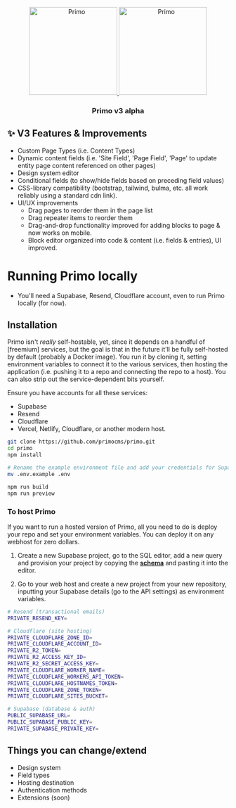 <p align="center">
  <a href="https://primocms.org#gh-dark-mode-only" target="_blank">
    <img src="https://raw.githubusercontent.com/primocms/primo/master/static/logo.svg" alt="Primo" width="200px">
  </a>
  <a href="https://primocms.org#gh-light-mode-only" target="_blank">
    <img src="https://raw.githubusercontent.com/primocms/primo/master/static/logo-light.svg" alt="Primo" width="200px">
  </a>
</p>

<h3 align="center">Primo v3 alpha</h3>

## ✨ V3 Features & Improvements

- Custom Page Types (i.e. Content Types)
- Dynamic content fields (i.e. 'Site Field', 'Page Field', 'Page' to update entity page content referenced on other pages)
- Design system editor
- Conditional fields (to show/hide fields based on preceding field values)
- CSS-library compatibility (bootstrap, tailwind, bulma, etc. all work reliably using a standard cdn link). 
- UI/UX improvements
  - Drag pages to reorder them in the page list
  - Drag repeater items to reorder them
  - Drag-and-drop functionality improved for adding blocks to page & now works on mobile.
  - Block editor organized into code & content (i.e. fields & entries), UI improved.

# Running Primo locally

- You'll need a Supabase, Resend, Cloudflare account, even to run Primo locally (for now).

<!-- -->

## Installation
Primo isn't *really* self-hostable, yet, since it depends on a handful of [freemium] services, but the goal is that in the future it'll be fully self-hosted by default (probably a Docker image). You run it by cloning it, setting environment variables to connect it to the various services, then hosting the application (i.e. pushing it to a repo and connecting the repo to a host). You can also strip out the service-dependent bits yourself. 

Ensure you have accounts for all these services: 
* Supabase
* Resend
* Cloudflare
* Vercel, Netlify, Cloudflare, or another modern host. 


```bash
git clone https://github.com/primocms/primo.git
cd primo
npm install

# Rename the example environment file and add your credentials for Supabase, Cloudflare, and Resend
mv .env.example .env

npm run build 
npm run preview
```

### To host Primo
If you want to run a hosted version of Primo, all you need to do is deploy your repo and set your environment variables. You can deploy it on any webhost for zero dollars.

1. Create a new Supabase project, go to the SQL editor, add a new query and provision your project by copying the [**schema**](<https://raw.githubusercontent.com/mateomorris/primo/master/primo_schema.sql>) and pasting it into the editor.

1. Go to your web host and create a new project from your new repository, inputting your Supabase details (go to the API settings) as environment variables.

```bash
# Resend (transactional emails)
PRIVATE_RESEND_KEY=

# Cloudflare (site hosting)
PRIVATE_CLOUDFLARE_ZONE_ID=
PRIVATE_CLOUDFLARE_ACCOUNT_ID=
PRIVATE_R2_TOKEN=
PRIVATE_R2_ACCESS_KEY_ID=
PRIVATE_R2_SECRET_ACCESS_KEY=
PRIVATE_CLOUDFLARE_WORKER_NAME=
PRIVATE_CLOUDFLARE_WORKERS_API_TOKEN=
PRIVATE_CLOUDFLARE_HOSTNAMES_TOKEN=
PRIVATE_CLOUDFLARE_ZONE_TOKEN=
PRIVATE_CLOUDFLARE_SITES_BUCKET=

# Supabase (database & auth)
PUBLIC_SUPABASE_URL=
PUBLIC_SUPABASE_PUBLIC_KEY=
PRIVATE_SUPABASE_PRIVATE_KEY=
```


## Things you can change/extend
- Design system
- Field types
- Hosting destination
- Authentication methods
- Extensions (soon)
